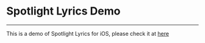 # Spotlight Lyrics Demo

---

This is a demo of Spotlight Lyrics for iOS, please check it at [here](https://github.com/jayasme/SpotlightLyrics)
